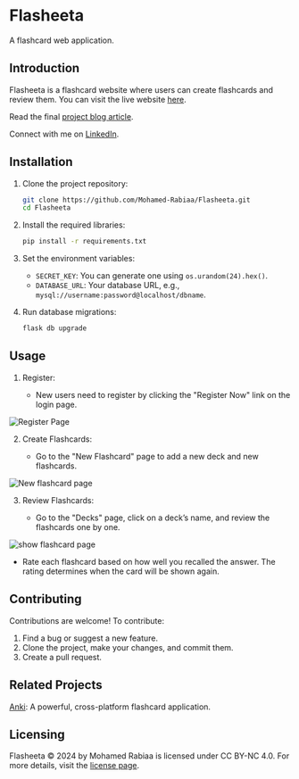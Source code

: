 # Flasheeta

A flashcard web application.

## Introduction

Flasheeta is a flashcard website where users can create flashcards and review them. You can visit the live website [here](http://158.180.238.158:5000).

Read the final [project blog article](https://www.linkedin.com/posts/mohamed-rabiaa_the-story-behind-flasheeta-i-am-thrilled-activity-7216388400952578048-Z8uG?utm_source=share&utm_medium=member_desktop).

Connect with me on [LinkedIn](https://www.linkedin.com/in/mohamed-rabiaa/).

## Installation

1. Clone the project repository:
   ```bash
   git clone https://github.com/Mohamed-Rabiaa/Flasheeta.git
   cd Flasheeta

2. Install the required libraries:
   ```bash
   pip install -r requirements.txt

3. Set the environment variables:
   * `SECRET_KEY`: You can generate one using `os.urandom(24).hex()`.  
   * `DATABASE_URL`: Your database URL, e.g., `mysql://username:password@localhost/dbname`.

4. Run database migrations:
   ```bash
   flask db upgrade

## Usage
1. Register:
   
   * New users need to register by clicking the "Register Now" link on the login page.

  ![Register Page](https://github.com/Mohamed-Rabiaa/Flasheeta/assets/79233929/b05bbfcd-5dae-4d96-9562-878155ad6929)

2. Create Flashcards:

    * Go to the "New Flashcard" page to add a new deck and new flashcards.
      
![New flashcard page](https://github.com/Mohamed-Rabiaa/Flasheeta/assets/79233929/f9b14193-b81f-423b-92d3-988dee52ef8d)

3. Review Flashcards:

   * Go to the "Decks" page, click on a deck’s name, and review the flashcards one by one.
     
![show flashcard page](https://github.com/Mohamed-Rabiaa/Flasheeta/assets/79233929/fd149a2b-5ba0-4580-b760-0e130c4bfb21)



  * Rate each flashcard based on how well you recalled the answer. The rating determines when the card will be shown again.

## Contributing
Contributions are welcome! To contribute:

1. Find a bug or suggest a new feature.
2. Clone the project, make your changes, and commit them.
3. Create a pull request.

## Related Projects
[Anki](https://github.com/ankitects/anki):  A powerful, cross-platform flashcard application.

## Licensing
Flasheeta © 2024 by Mohamed Rabiaa is licensed under CC BY-NC 4.0. For more details, visit the [license page](https://creativecommons.org/licenses/by-nc/4.0/?ref=chooser-v1).






